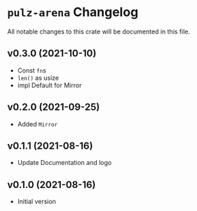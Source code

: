 # `pulz-arena` Changelog
All notable changes to this crate will be documented in this file.

## v0.3.0 (2021-10-10)

 * Const `fn`s
 * `len()` as usize
 * impl Default for Mirror

## v0.2.0 (2021-09-25)

 * Added `Mirror`

## v0.1.1 (2021-08-16)

 * Update Documentation and logo

## v0.1.0 (2021-08-16)

 * Initial version
